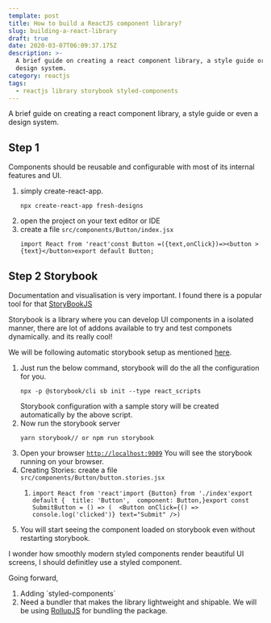 ```yaml
---
template: post
title: How to build a ReactJS component library?
slug: building-a-react-library
draft: true
date: 2020-03-07T06:09:37.175Z
description: >-
  A brief guide on creating a react component library, a style guide or even a
  design system.
category: reactjs
tags:
  - reactjs library storybook styled-components
---
```

A brief guide on creating a react component library, a style guide or even a design system.

## Step 1

Components should be reusable and configurable with most of its internal features and UI.

1. simply create-react-app.
   ```
   npx create-react-app fresh-designs
   ```
2. open the project on your text editor or IDE
3. create a file `src/components/Button/index.jsx ` 
   ```
   import React from 'react'const Button =({text,onClick})=><button >{text}</button>export default Button; 
   ```



## Step 2 Storybook

Documentation and visualisation is very important. I found there is a popular tool for that [StoryBookJS](https://storybook.js.org/)

Storybook is a library where you can develop UI components in a isolated manner, there are lot of addons available to try and test componets dynamically. and its really cool!

We will be following automatic storybook setup as mentioned [here](https://storybook.js.org/docs/guides/guide-react/).

1. Just run the below command, storybook will do the all the configuration for you.
   ```
   npx -p @storybook/cli sb init --type react_scripts
   ```
   Storybook configuration with a sample story will be created automatically by the above script.
2. Now run the storybook server
   ```
   yarn storybook// or npm run storybook
   ```
3. Open your browser [`http://localhost:9009`](http://localhost:9009) You will see the storybook running on your browser.
4. Creating Stories: create a file `src/components/Button/button.stories.jsx`
   1. ```
      import React from 'react'import {Button} from './index'export default {  title: 'Button',  component: Button,}export const SubmitButton = () => (  <Button onClick={() => console.log('clicked')} text="Submit" />)
      ```
5. You will start seeing the component loaded on storybook even without restarting storybook.


I wonder how smoothly modern styled components render beautiful UI screens, I should definitley use a styled component.



Going forward,

1. Adding \`styled-components\`
2. Need a bundler that makes the library lightweight and shipable.
   We will be using [RollupJS](https://rollupjs.org/) for bundling the package.
